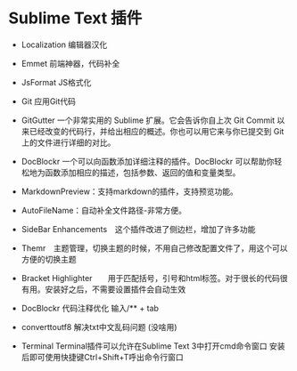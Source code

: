 # Sublime Text 插件

- Localization 编辑器汉化
- Emmet 前端神器，代码补全
- JsFormat JS格式化
- Git 应用Git代码
- GitGutter 一个非常实用的 Sublime 扩展。它会告诉你自上次 Git Commit 以来已经改变的代码行，并给出相应的概述。你也可以用它来与你已提交到 Git 上的文件进行详细的对比。
- DocBlockr 一个可以向函数添加详细注释的插件。DocBlockr 可以帮助你轻松地为函数添加相应的描述，包括参数、返回的值和变量类型。
- MarkdownPreview：支持markdown的插件，支持预览功能。
- AutoFileName：自动补全文件路径-非常方便。
- SideBar Enhancements　这个插件改进了侧边栏，增加了许多功能
- Themr　主题管理，切换主题的时候，不用自己修改配置文件了，用这个可以方便的切换主题
- Bracket Highlighter　　用于匹配括号，引号和html标签。对于很长的代码很有用。安装好之后，不需要设置插件会自动生效
- DocBlockr 代码注释优化 输入/** + tab

- converttoutf8 解决txt中文乱码问题	(没啥用)
- Terminal Terminal插件可以允许在Sublime Text 3中打开cmd命令窗口 安装后即可使用快捷键Ctrl+Shift+T呼出命令行窗口

  